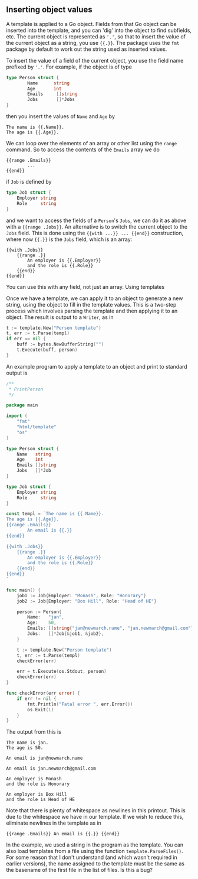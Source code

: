 ## Inserting object values

A template is applied to a Go object. Fields from that Go object can be inserted into the template, and you can 'dig' into the object to find subfields, etc. The current object is represented as `'.'`, so that to insert the value of the current object as a string, you use `{{.}}`. The package uses the `fmt` package by default to work out the string used as inserted values.

To insert the value of a field of the current object, you use the field name prefixed by `'.'`. For example, if the object is of type

```go
type Person struct {
        Name      string
        Age       int
        Emails     []string
        Jobs       []*Jobs
}
```


then you insert the values of `Name` and `Age` by

```
The name is {{.Name}}.
The age is {{.Age}}.
```

We can loop over the elements of an array or other list using the `range` command. So to access the contents of the `Emails` array we do

```
{{range .Emails}}
        ...
{{end}}
```

if `Job` is defined by

```go
type Job struct {
    Employer string
    Role     string
}
```

and we want to access the fields of a `Person`'s `Jobs`, we can do it as above with a `{{range .Jobs}}`. An alternative is to switch the current object to the `Jobs` field. This is done using the `{{with ...}} ... {{end}}` construction, where now `{{.}}` is the `Jobs` field, which is an array:

```
{{with .Jobs}}
    {{range .}}
        An employer is {{.Employer}}
        and the role is {{.Role}}
    {{end}}
{{end}}
```

You can use this with any field, not just an array. Using templates

Once we have a template, we can apply it to an object to generate a new string, using the object to fill in the template values. This is a two-step process which involves parsing the template and then applying it to an object. The result is output to a `Writer`, as in

```go
t := template.New("Person template")
t, err := t.Parse(templ)
if err == nil {
	buff := bytes.NewBufferString("")
	t.Execute(buff, person)
}
```

An example program to apply a template to an object and print to standard output is

```go
/**
 * PrintPerson
 */

package main

import (
	"fmt"
	"html/template"
	"os"
)

type Person struct {
	Name   string
	Age    int
	Emails []string
	Jobs   []*Job
}

type Job struct {
	Employer string
	Role     string
}

const templ = `The name is {{.Name}}.
The age is {{.Age}}.
{{range .Emails}}
        An email is {{.}}
{{end}}

{{with .Jobs}}
    {{range .}}
        An employer is {{.Employer}}
        and the role is {{.Role}}
    {{end}}
{{end}}
`

func main() {
	job1 := Job{Employer: "Monash", Role: "Honorary"}
	job2 := Job{Employer: "Box Hill", Role: "Head of HE"}

	person := Person{
		Name:   "jan",
		Age:    50,
		Emails: []string{"jan@newmarch.name", "jan.newmarch@gmail.com"},
		Jobs:   []*Job{&job1, &job2},
	}

	t := template.New("Person template")
	t, err := t.Parse(templ)
	checkError(err)

	err = t.Execute(os.Stdout, person)
	checkError(err)
}

func checkError(err error) {
	if err != nil {
		fmt.Println("Fatal error ", err.Error())
		os.Exit(1)
	}
}
```

The output from this is

```
The name is jan.
The age is 50.

An email is jan@newmarch.name

An email is jan.newmarch@gmail.com

An employer is Monash
and the role is Honorary

An employer is Box Hill
and the role is Head of HE
```  


Note that there is plenty of whitespace as newlines in this printout. This is due to the whitespace we have in our template. If we wish to reduce this, eliminate newlines in the template as in

```
{{range .Emails}} An email is {{.}} {{end}}
```


In the example, we used a string in the program as the template. You can also load templates from a file using the function `template.ParseFiles()`. For some reason that I don't understand (and which wasn't required in earlier versions), the name assigned to the template must be the same as the basename of the first file in the list of files. Is this a bug? 

